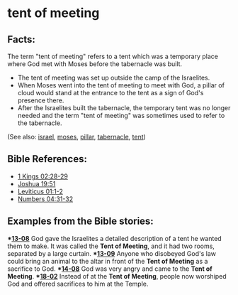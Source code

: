 # tent of meeting #

## Facts: ##

The term "tent of meeting" refers to a tent which was a temporary place where God met with Moses before the tabernacle was built.

* The tent of meeting was set up outside the camp of the Israelites.
* When Moses went into the tent of meeting to meet with God, a pillar of cloud would stand at the entrance to the tent as a sign of God's presence there. 
* After the Israelites built the tabernacle, the temporary tent was no longer needed and the term "tent of meeting" was sometimes used to refer to the tabernacle. 

(See also: [israel](../other/israel.md), [moses](../other/moses.md), [pillar](../other/pillar.md), [tabernacle](../kt/tabernacle.md), [tent](../other/tent.md))

## Bible References: ##

* [1 Kings 02:28-29](https://door43.org/en/bible/notes/1ki/02/28)
* [Joshua 19:51](https://door43.org/en/bible/notes/jos/19/51)
* [Leviticus 01:1-2](https://door43.org/en/bible/notes/lev/01/01)
* [Numbers 04:31-32](https://door43.org/en/bible/notes/num/04/31)

## Examples from the Bible stories: ##

  __*[13-08](https://door43.org/en/obs/notes/frames/13-08)__ God gave the Israelites a detailed description of a tent he wanted them to make. It was called the __Tent of Meeting__, and it had two rooms, separated by a large curtain. 
  __*[13-09](https://door43.org/en/obs/notes/frames/13-09)__ Anyone who disobeyed God's law could bring an animal to the altar in front of the __Tent of Meeting__ as a sacrifice to God. 
  __*[14-08](https://door43.org/en/obs/notes/frames/14-08)__ God was very angry and came to the __Tent of Meeting__. 
  __*[18-02](https://door43.org/en/obs/notes/frames/18-02)__ Instead of at the __Tent of Meeting__, people now worshiped God and offered sacrifices to him at the Temple. 



